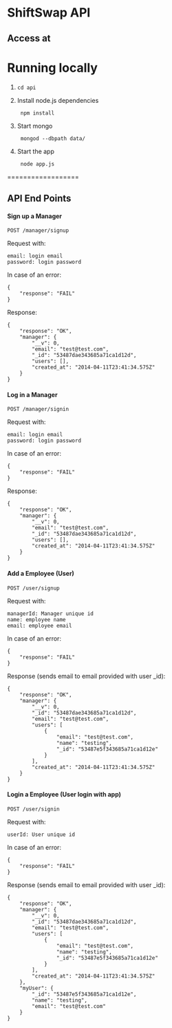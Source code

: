 ShiftSwap API
===

Access at
----

Running locally
====

1. `cd api`

2. Install node.js dependencies

        npm install

3. Start mongo

        mongod --dbpath data/

4. Start the app

        node app.js

==================

## API End Points

#### Sign up a Manager

`POST /manager/signup`

Request with:

    email: login email
    password: login password

In case of an error:

    {
        "response": "FAIL"
    }

Response:

	{
	    "response": "OK",
	    "manager": {
	        "__v": 0,
	        "email": "test@test.com",
	        "_id": "53487dae343685a71ca1d12d",
	        "users": [],
	        "created_at": "2014-04-11T23:41:34.575Z"
	    }
	}


#### Log in a Manager

`POST /manager/signin`

Request with:

    email: login email
    password: login password

In case of an error:

    {
        "response": "FAIL"
    }

Response:

	{
	    "response": "OK",
	    "manager": {
	        "__v": 0,
	        "email": "test@test.com",
	        "_id": "53487dae343685a71ca1d12d",
	        "users": [],
	        "created_at": "2014-04-11T23:41:34.575Z"
	    }
	}


#### Add a Employee (User)

`POST /user/signup`

Request with:

	managerId: Manager unique id
    name: employee name
    email: employee email

In case of an error:

    {
        "response": "FAIL"
    }

Response (sends email to email provided with user _id):

	{
	    "response": "OK",
	    "manager": {
	        "__v": 0,
	        "_id": "53487dae343685a71ca1d12d",
	        "email": "test@test.com",
	        "users": [
	            {
	                "email": "test@test.com",
	                "name": "testing",
	                "_id": "53487e5f343685a71ca1d12e"
	            }
	        ],
	        "created_at": "2014-04-11T23:41:34.575Z"
	    }
	}

#### Login a Employee (User login with app)

`POST /user/signin`

Request with:

	userId: User unique id

In case of an error:

    {
        "response": "FAIL"
    }

Response (sends email to email provided with user _id):

	{
	    "response": "OK",
	    "manager": {
	        "__v": 0,
	        "_id": "53487dae343685a71ca1d12d",
	        "email": "test@test.com",
	        "users": [
	            {
	                "email": "test@test.com",
	                "name": "testing",
	                "_id": "53487e5f343685a71ca1d12e"
	            }
	        ],
	        "created_at": "2014-04-11T23:41:34.575Z"
	    },
	    "myUser": {
	        "_id": "53487e5f343685a71ca1d12e",
	        "name": "testing",
	        "email": "test@test.com"
	    }
	}